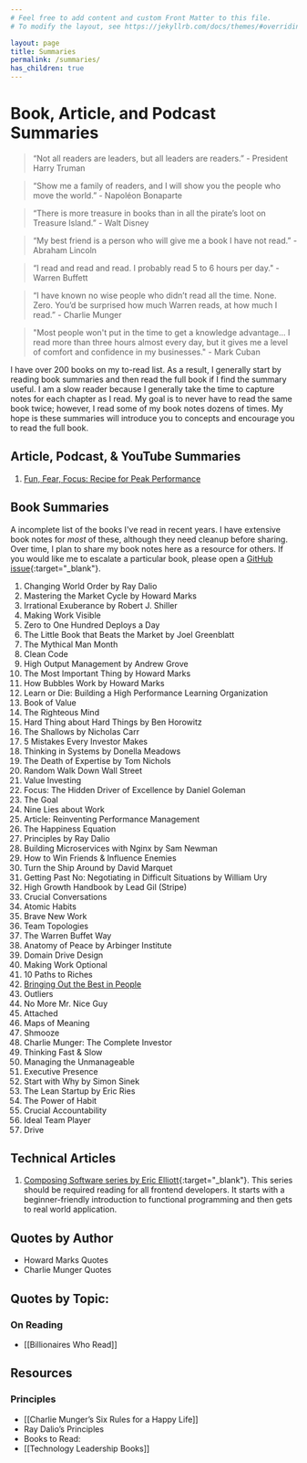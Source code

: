 ```yaml
---
# Feel free to add content and custom Front Matter to this file.
# To modify the layout, see https://jekyllrb.com/docs/themes/#overriding-theme-defaults

layout: page
title: Summaries
permalink: /summaries/
has_children: true
---
```


# Book, Article, and Podcast Summaries

> “Not all readers are leaders, but all leaders are readers.” - President Harry Truman

> “Show me a family of readers, and I will show you the people who move the world.” - Napoléon Bonaparte

> “There is more treasure in books than in all the pirate’s loot on Treasure Island.” - Walt Disney

> “My best friend is a person who will give me a book I have not read.” - Abraham Lincoln

> “I read and read and read. I probably read 5 to 6 hours per day." - Warren Buffett

> “I have known no wise people who didn’t read all the time. None. Zero. You’d be surprised how much Warren reads, at how much I read.” - Charlie Munger

> "Most people won't put in the time to get a knowledge advantage... I read more than three hours almost every day, but it gives me a level of comfort and confidence in my businesses." - Mark Cuban

I have over 200 books on my to-read list. As a result, I generally start by reading book summaries and then read the full book if I find the summary useful. I am a slow reader because I generally take the time to capture notes for each chapter as I read. My goal is to never have to read the same book twice; however, I read some of my book notes dozens of times. My hope is these summaries will introduce you to concepts and encourage you to read the full book.

## Article, Podcast, & YouTube Summaries

1. [Fun, Fear, Focus: Recipe for Peak Performance](/summaries/fun-fear-focus-recipe-for-peak-performance)

## Book Summaries

A incomplete list of the books I've read in recent years. I have extensive book notes for _most_ of these, although they need cleanup before sharing. Over time, I plan to share my book notes here as a resource for others. If you would like me to escalate a particular book, please open a [GitHub issue](https://github.com/richardm/richardm.github.io/issues){:target="\_blank"}.

1. Changing World Order by Ray Dalio
2. Mastering the Market Cycle by Howard Marks
3. Irrational Exuberance by Robert J. Shiller
4. Making Work Visible
5. Zero to One Hundred Deploys a Day
6. The Little Book that Beats the Market by Joel Greenblatt
7. The Mythical Man Month
8. Clean Code
9. High Output Management by Andrew Grove
10. The Most Important Thing by Howard Marks
11. How Bubbles Work by Howard Marks
12. Learn or Die: Building a High Performance Learning Organization
13. Book of Value
14. The Righteous Mind
15. Hard Thing about Hard Things by Ben Horowitz
16. The Shallows by Nicholas Carr
17. 5 Mistakes Every Investor Makes
18. Thinking in Systems by Donella Meadows
19. The Death of Expertise by Tom Nichols
20. Random Walk Down Wall Street
21. Value Investing
22. Focus: The Hidden Driver of Excellence by Daniel Goleman
23. The Goal
24. Nine Lies about Work
25. Article: Reinventing Performance Management
26. The Happiness Equation
27. Principles by Ray Dalio
28. Building Microservices with Nginx by Sam Newman
29. How to Win Friends & Influence Enemies
30. Turn the Ship Around by David Marquet
31. Getting Past No: Negotiating in Difficult Situations by William Ury
32. High Growth Handbook by Lead Gil (Stripe)
33. Crucial Conversations
34. Atomic Habits
35. Brave New Work
36. Team Topologies
37. The Warren Buffet Way
38. Anatomy of Peace by Arbinger Institute
39. Domain Drive Design
40. Making Work Optional
41. 10 Paths to Riches
42. [Bringing Out the Best in People](/summaries/bringing-out-the-best-in-people)
43. Outliers
44. No More Mr. Nice Guy
45. Attached
46. Maps of Meaning
47. Shmooze
48. Charlie Munger: The Complete Investor
49. Thinking Fast & Slow
50. Managing the Unmanageable
51. Executive Presence
52. Start with Why by Simon Sinek
53. The Lean Startup by Eric Ries
54. The Power of Habit
55. Crucial Accountability
56. Ideal Team Player
57. Drive

## Technical Articles

1. [Composing Software series by Eric Elliott](https://medium.com/javascript-scene/the-rise-and-fall-and-rise-of-functional-programming-composable-software-c2d91b424c8c){:target="\_blank"}. This series should be required reading for all frontend developers. It starts with a beginner-friendly introduction to functional programming and then gets to real world application.

## Quotes by Author

- Howard Marks Quotes
- Charlie Munger Quotes

## Quotes by Topic:

### On Reading

- [[Billionaires Who Read]]

## Resources

### Principles

- [[Charlie Munger’s Six Rules for a Happy Life]]
- Ray Dalio’s Principles
- Books to Read:
- [[Technology Leadership Books]]

